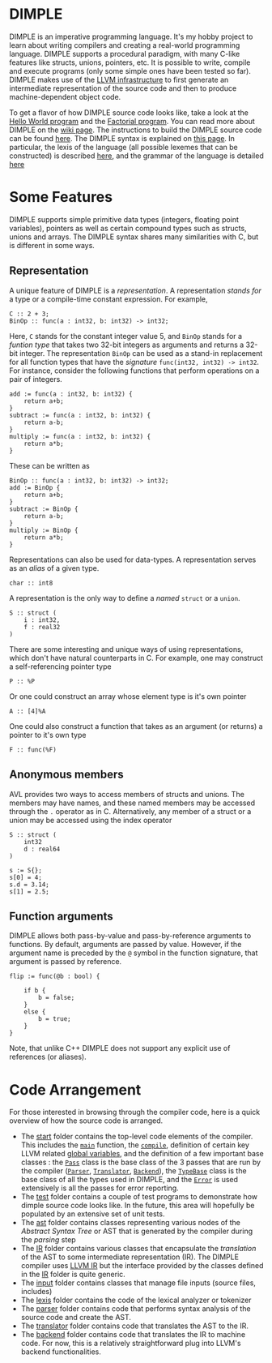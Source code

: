 # DIMPLE

DIMPLE is an imperative programming language. It's my hobby project to learn about writing compilers and creating a real-world programming language. DIMPLE supports a procedural paradigm, with many C-like features like structs, unions, pointers, etc. It is possible to write, compile and execute programs (only some simple ones have been tested so far). DIMPLE makes use of the [LLVM infrastructure](https://llvm.org/) to first generate an intermediate representation of the source code and then to produce machine-dependent object code. 

To get a flavor of how DIMPLE source code looks like, take a look at the [Hello World program](https://github.com/avartak/DIMPLE/blob/master/test/helloworld/helloworld.dmp) and the [Factorial program](https://github.com/avartak/DIMPLE/blob/main/test/factorial/factorial.dmp). You can read more about DIMPLE on the [wiki page](https://github.com/avartak/DIMPLE/wiki). The instructions to build the DIMPLE source code can be found [here](https://github.com/avartak/DIMPLE/wiki/Building-DIMPLE). The DIMPLE syntax is explained on [this page](https://github.com/avartak/DIMPLE/wiki/Syntax). In particular, the lexis of the language (all possible lexemes that can be constructed) is described [here](https://github.com/avartak/DIMPLE/wiki/DIMPLE-Syntax#lexis), and the grammar of the language is detailed [here](https://github.com/avartak/DIMPLE/wiki/DIMPLE-Syntax#dimple-grammar)

# Some Features

DIMPLE supports simple primitive data types (integers, floating point variables), pointers as well as certain compound types such as structs, unions and arrays. The DIMPLE syntax shares many similarities with C, but is different in some ways. 

## Representation

A unique feature of DIMPLE is a _representation_. A representation _stands for_ a type or a compile-time constant expression. For example,

```
C :: 2 + 3;
BinOp :: func(a : int32, b: int32) -> int32;
```

Here, ```C``` stands for the constant integer value 5, and ```BinOp``` stands for a _funtion type_ that takes two 32-bit integers as arguments and returns a 32-bit integer. The representation ```BinOp``` can be used as a stand-in replacement for all function types that have the _signature_ ```func(int32, int32) -> int32```. For instance, consider the following functions that perform operations on a pair of integers. 

```
add := func(a : int32, b: int32) {
    return a+b;
}
subtract := func(a : int32, b: int32) {
    return a-b;
}
multiply := func(a : int32, b: int32) {
    return a*b;
}
```

These can be written as

```
BinOp :: func(a : int32, b: int32) -> int32;
add := BinOp {
    return a+b;
}
subtract := BinOp {
    return a-b;
}
multiply := BinOp {
    return a*b;
}
```

Representations can also be used for data-types. A representation serves as an _alias_ of a given type. 

```
char :: int8
```

A representation is the only way to define a _named_ ```struct``` or a ```union```. 

```
S :: struct (
    i : int32,
    f : real32
)
```

There are some interesting and unique ways of using representations, which don't have natural counterparts in C. For example, one may construct a self-referencing pointer type

```
P :: %P
```

Or one could construct an array whose element type is it's own pointer

```
A :: [4]%A
```

One could also construct a function that takes as an argument (or returns) a pointer to it's own type

```
F :: func(%F)
```

## Anonymous members 

AVL provides two ways to access members of structs and unions. The members may have names, and these named members may be accessed through the ```.``` operator as in C. Alternatively, any member of a struct or a union may be accessed using the index operator 

```
S :: struct (
    int32
    d : real64
)

s := S{};
s[0] = 4;
s.d = 3.14;
s[1] = 2.5;
```

## Function arguments
DIMPLE allows both pass-by-value and pass-by-reference arguments to functions. By default, arguments are passed by value. However, if the argument name is preceded by the `@` symbol in the function signature, that argument is passed by reference. 

```
flip := func(@b : bool) {

    if b {
        b = false;
    }
    else {
        b = true;
    }
}
```

Note, that unlike C++ DIMPLE does not support any explicit use of references (or aliases). 

# Code Arrangement

For those interested in browsing through the compiler code, here is a quick overview of how the source code is arranged. 
* The [start](https://github.com/avartak/DIMPLE/tree/main/start) folder contains the top-level code elements of the compiler. This includes the [`main`](https://github.com/avartak/DIMPLE/blob/main/start/src/Main.cc) function, the [`compile`](https://github.com/avartak/DIMPLE/blob/main/start/src/Compile.cc), definition of certain key LLVM related [global variables](https://github.com/avartak/DIMPLE/blob/main/start/src/Globals.cc), and the definition of a few important base classes : the [`Pass`](https://github.com/avartak/DIMPLE/blob/main/start/include/Pass.h) class is the base class of the 3 passes that are run by the compiler ([`Parser`](https://github.com/avartak/DIMPLE/blob/main/parser/include/Parser.h), [`Translator`](https://github.com/avartak/DIMPLE/blob/main/translator/include/Translator.h), [`Backend`](https://github.com/avartak/DIMPLE/blob/main/backend/include/Backend.h)), the [`TypeBase`](https://github.com/avartak/DIMPLE/blob/main/start/include/TypeBase.h) class is the base class of all the types used in DIMPLE, and the [`Error`](https://github.com/avartak/DIMPLE/blob/main/start/include/Error.h) is used extensively is all the passes for error reporting.   
* The [test](https://github.com/avartak/DIMPLE/tree/main/test) folder contains a couple of test programs to demonstrate how dimple source code looks like. In the future, this area will hopefully be populated by an extensive set of unit tests.
* The [ast](https://github.com/avartak/DIMPLE/tree/main/ast) folder contains classes representing various nodes of the _Abstract Syntax Tree_ or AST that is generated by the compiler during the _parsing_ step
* The [IR](https://github.com/avartak/DIMPLE/tree/main/IR) folder contains various classes that encapsulate the _translation_ of the AST to some intermediate representation (IR). The DIMPLE compiler uses [LLVM IR](https://llvm.org/docs/LangRef.html) but the interface provided by the classes defined in the [IR](https://github.com/avartak/DIMPLE/tree/main/IR) folder is quite generic.
* The [input](https://github.com/avartak/DIMPLE/tree/main/input) folder contains classes that manage file inputs (source files, includes)
* The [lexis](https://github.com/avartak/DIMPLE/tree/main/lexis) folder contains the code of the lexical analyzer or tokenizer
* The [parser](https://github.com/avartak/DIMPLE/tree/main/parser) folder contains code that performs syntax analysis of the source code and create the AST.
* The [translator](https://github.com/avartak/DIMPLE/tree/main/translator) folder contains code that translates the AST to the IR. 
* The [backend](https://github.com/avartak/DIMPLE/tree/main/backend) folder contains code that translates the IR to machine code. For now, this is a relatively straightforward plug into LLVM's backend functionalities. 
